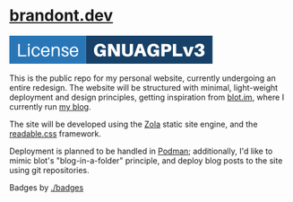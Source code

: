 # [brandont.dev](https://brandont.dev)
[![License: GNU AGPLv3](/static/license.svg)](https://www.gnu.org/licenses/agpl-3.0.en.html)

This is the public repo for my personal website, currently undergoing an entire redesign. The website will be structured with minimal, light-weight deployment and design principles, getting inspiration from [blot.im](https://blot.im), where I currently run [my blog](https://brandont.blog). 

The site will be developed using the [Zola](https://getzola.org/) static site engine, and the [readable.css](https://readable-css.freedomtowrite.org/) framework. 

Deployment is planned to be handled in [Podman](https://podman.io/); additionally, I'd like to mimic blot's "blog-in-a-folder" principle, and deploy blog posts to the site using git repositories.

Badges by [./badges](https://codeberg.org/lhinderberger/dot-slash-badges)
